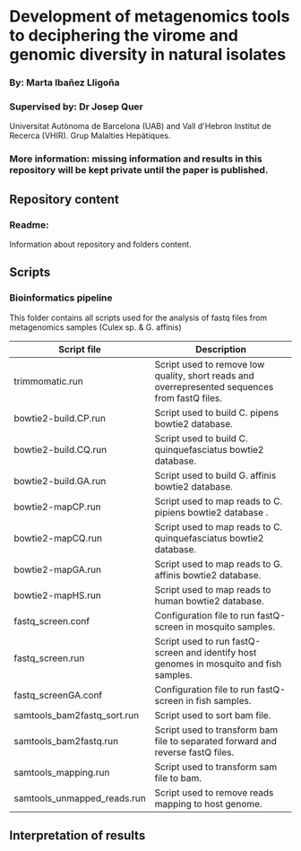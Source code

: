 # Development of metagenomics tools to deciphering the virome and genomic diversity in natural isolates

### By: Marta Ibañez Lligoña

### Supervised by: Dr Josep Quer

Universitat Autònoma de Barcelona (UAB) and Vall d'Hebron Institut de Recerca (VHIR). Grup Malalties Hepàtiques.

### More information: missing information and results in this repository will be kept private until the paper is published. 
## Repository content

### Readme: 
Information about repository and folders content.

## Scripts ##
### Bioinformatics pipeline ###
This folder contains all scripts used for the analysis of fastq files from metagenomics samples (Culex sp. & G. affinis)

| Script file | Description | 
| ----------------------------- | ----------------------- | 
trimmomatic.run | Script used to remove low quality, short reads and overrepresented sequences from fastQ files. | 
bowtie2-build.CP.run | Script used to build C. pipens bowtie2 database. |
bowtie2-build.CQ.run | Script used to build C. quinquefasciatus bowtie2 database. | 
bowtie2-build.GA.run | Script used to build G. affinis bowtie2 database. |
bowtie2-mapCP.run | Script used to map reads to C. pipiens bowtie2 database . |
bowtie2-mapCQ.run | Script used to map reads to C. quinquefasciatus bowtie2 database. |
bowtie2-mapGA.run | Script used to map reads to G. affinis bowtie2 database. |
bowtie2-mapHS.run | Script used to map reads to human bowtie2 database. |
fastq_screen.conf | Configuration file to run fastQ-screen in mosquito samples. |
fastq_screen.run | Script used to run fastQ-screen and identify host genomes in mosquito and fish samples. |
fastq_screenGA.conf |Configuration file to run fastQ-screen in fish samples. |
samtools_bam2fastq_sort.run | Script used to sort bam file. |
samtools_bam2fastq.run | Script used to transform bam file to separated forward and reverse fastQ files. |
samtools_mapping.run | Script used to transform sam file to bam. |
samtools_unmapped_reads.run | Script used to remove reads mapping to host genome. |

## Interpretation of results ##

